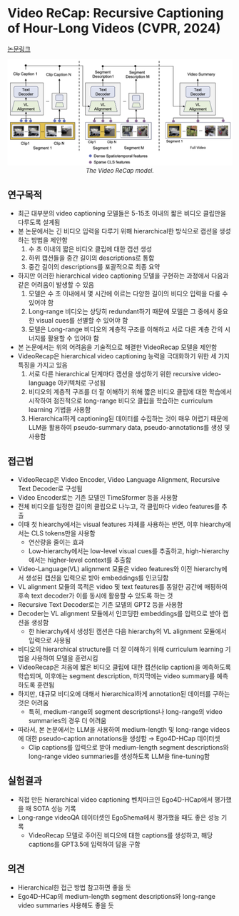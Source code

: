 # Video ReCap: Recursive Captioning of Hour-Long Videos (CVPR, 2024)

[논문링크](https://openaccess.thecvf.com/content/CVPR2024/html/Islam_Video_ReCap_Recursive_Captioning_of_Hour-Long_Videos_CVPR_2024_paper.html)

<p align="center">
    <img width="600" alt='fig1' src="../img/islam2024video.png?raw=true"></br>
    <em><font size=2>The Video ReCap model.</font></em>
</p>

## 연구목적
- 최근 대부분의 video captioning 모델들은 5-15초 이내의 짧은 비디오 클립만을 다루도록 설계됨
- 본 논문에서는 긴 비디오 입력을 다루기 위해 hierarchical한 방식으로 캡션을 생성하는 방법을 제안함
    1. 수 초 이내의 짧은 비디오 클립에 대한 캡션 생성
    2. 하위 캡션들을 중간 길이의 descriptions로 통합
    3. 중간 길이의 descriptions를 포괄적으로 최종 요약 
- 하지만 이러한 hierarchical video captioning 모델을 구현하는 과정에서 다음과 같은 어려움이 발생할 수 있음
    1. 모델은 수 초 이내에서 몇 시간에 이르는 다양한 길이의 비디오 입력을 다룰 수 있어야 함
    2. Long-range 비디오는 상당히 redundant하기 때문에 모델은 그 중에서 중요한 visual cues를 선별할 수 있어야 함
    3. 모델은 Long-range 비디오의 계층적 구조를 이해하고 서로 다른 계층 간의 시너지를 활용할 수 있어야 함
- 본 논문에서는 위의 어려움을 기술적으로 해결한 VideoRecap 모델을 제안함
- VideoRecap은 hierarchical video captioning 능력을 극대화하기 위한 세 가지 특징을 가지고 있음
    1. 서로 다른 hierarchical 단계마다 캡션을 생성하기 위한 recursive video-language 아키텍처로 구성됨
    2. 비디오의 계층적 구조를 더 잘 이해하기 위해 짧은 비디오 클립에 대한 학습에서 시작하여 점진적으로 long-range 비디오 클립을 학습하는 curriculum learning 기법을 사용함
    3. Hierarchical하게 captioning된 데이터를 수집하는 것이 매우 어렵기 때문에 LLM을 활용하여 pseudo-summary data, pseudo-annotations를 생성 및 사용함

## 접근법
- VideoRecap은 Video Encoder, Video Language Alignment, Recursive Text Decoder로 구성됨
- Video Encoder로는 기존 모델인 TimeSformer 등을 사용함
- 전체 비디오를 일정한 길이의 클립으로 나누고, 각 클립마다 video features를 추출
- 이때 첫 hiearchy에서는 visual features 자체를 사용하는 반면, 이후 hiearchy에서는 CLS tokens만을 사용함
  - 연산량을 줄이는 효과
  - Low-hierarchy에서는 low-level visual cues를 추출하고, high-hierarchy에서는 higher-level context를 추출함
- Video-Language(VL) alignment 모듈은 video features와 이전 hierarchy에서 생성된 캡션을 입력으로 받아 embeddings를 인코딩함
- VL alignment 모듈의 목적은 video 및 text features를 동일한 공간에 매핑하여 후속 text decoder가 이를 동시에 활용할 수 있도록 하는 것
- Recursive Text Decoder로는 기존 모델의 GPT2 등을 사용함
- Decoder는 VL alignment 모듈에서 인코딩한 embeddings를 입력으로 받아 캡션을 생성함
  - 한 hierarchy에서 생성된 캡션은 다음 hierarchy의 VL alignment 모듈에서 입력으로 사용됨
- 비디오의 hierarchical structure를 더 잘 이해하기 위해 curriculum learning 기법을 사용하여 모델을 훈련시킴
- VideoRecap은 처음에 짧은 비디오 클립에 대한 캡션(clip caption)을 예측하도록 학습되며, 이후에는 segment description, 마지막에는 video summary를 예측하도록 훈련됨
- 하지만, 대규모 비디오에 대해서 hierarchical하게 annotation된 데이터를 구하는 것은 어려움
  - 특히, medium-range의 segment descriptions나 long-range의 video summaries의 경우 더 어려움
- 따라서, 본 논문에서는 LLM을 사용하여 medium-length 및 long-range videos에 대한 pseudo-caption annotations을 생성함 → Ego4D-HCap 데이터셋
  - Clip captions를 입력으로 받아 medium-length segment descriptions와 long-range video summaries를 생성하도록 LLM을 fine-tuning함
## 실험결과
- 직접 만든 hierarchical video captioning 벤치마크인 Ego4D-HCap에서 평가했을 때 SOTA 성능 기록
- Long-range videoQA 데이터셋인 EgoShema에서 평가했을 때도 좋은 성능 기록
  - VideoRecap 모델로 주어진 비디오에 대한 captions를 생성하고, 해당 captions를 GPT3.5에 입력하여 답을 구함

## 의견
- Hierarchical한 접근 방법 참고하면 좋을 듯
- Ego4D-HCap의 medium-length segment descriptions와 long-range video summaries 사용해도 좋을 듯